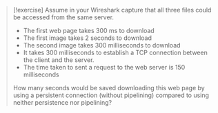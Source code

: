 > [!exercise]
> Assume in your Wireshark capture that all three files could be accessed from the same server. 
> - The first web page takes 300 ms to download 
> - The first image takes 2 seconds to download 
> - The second image takes 300 milliseconds to download 
> - It takes 300 milliseconds to establish a TCP connection between the client and the server. 
> - The time taken to sent a request to the web server is 150 milliseconds
>   
> How many seconds would be saved downloading this web page by using a persistent connection (without pipelining) compared to using neither persistence nor pipelining?
